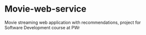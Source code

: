 # Movie-web-service
Movie streaming web application with recommendations, project for Software Development course at PWr
